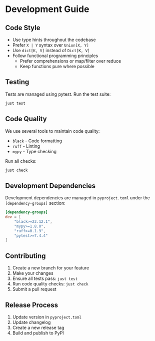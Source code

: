 # Development Guide

## Code Style

- Use type hints throughout the codebase
- Prefer `X | Y` syntax over `Union[X, Y]`
- Use `dict[K, V]` instead of `Dict[K, V]`
- Follow functional programming principles
  - Prefer comprehensions or map/filter over reduce
  - Keep functions pure where possible

## Testing

Tests are managed using pytest. Run the test suite:

```bash
just test
```

## Code Quality

We use several tools to maintain code quality:

- `black` - Code formatting
- `ruff` - Linting
- `mypy` - Type checking

Run all checks:

```bash
just check
```

## Development Dependencies

Development dependencies are managed in `pyproject.toml` under the `[dependency-groups]` section:

```toml
[dependency-groups]
dev = [
    "black>=23.12.1",
    "mypy>=1.8.0",
    "ruff>=0.1.9",
    "pytest>=7.4.4"
]
```

## Contributing

1. Create a new branch for your feature
2. Make your changes
3. Ensure all tests pass: `just test`
4. Run code quality checks: `just check`
5. Submit a pull request

## Release Process

1. Update version in `pyproject.toml`
2. Update changelog
3. Create a new release tag
4. Build and publish to PyPI
